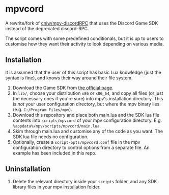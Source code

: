 # mpvcord

A rewrite/fork of [cniw/mpv-discordRPC](https://github.com/cniw/mpv-discordRPC) that uses the Discord Game SDK instead of the deprecated discord-RPC.

The script comes with some predefined conditionals, but it is up to users to customise how they want their activity to look depending on various media.

## Installation

It is assumed that the user of this script has basic Lua knowledge (just the syntax is fine), and knows their way around their file system.

1. Download the Game SDK from [the official page](https://discord.com/developers/docs/game-sdk/sdk-starter-guide).
2. In `lib/`, choose your distribution `x86` or `x86_64`, and copy all files (or just the necessary ones if you're sure) into mpv's installation directory. This is *not* your user configuration directory, but where the mpv binary lies (e.g. `C:/Program Files/mpv`).
3. Download this repository and place both main.lua and the SDK lua file contents into `scripts/mpvcord` of your mpv configuration directory. E.g. `%appdata%/mpv/scripts/mpvcord/main.lua`.
4. Skim through main.lua and customise any of the code as you want. The SDK lua file needs no configuration.
5. Optionally, create a `script-opts/mpvcord.conf` file in the mpv configuration directory to control options from a separate file. An example has been included in this repo.

## Uninstallation

1. Delete the relevant directory inside your `scripts` folder, and any SDK library files in your mpv installation folder.